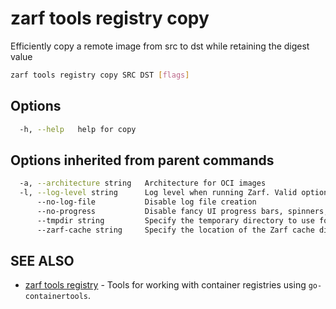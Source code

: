 # zarf tools registry copy

Efficiently copy a remote image from src to dst while retaining the digest value

``` bash
zarf tools registry copy SRC DST [flags]
```

## Options

``` bash
  -h, --help   help for copy
```

## Options inherited from parent commands

``` bash
  -a, --architecture string   Architecture for OCI images
  -l, --log-level string      Log level when running Zarf. Valid options are: warn, info, debug, trace (default "info")
      --no-log-file           Disable log file creation
      --no-progress           Disable fancy UI progress bars, spinners, logos, etc
      --tmpdir string         Specify the temporary directory to use for intermediate files
      --zarf-cache string     Specify the location of the Zarf cache directory (default "~/.zarf-cache")
```

## SEE ALSO

* [zarf tools registry](zarf_tools_registry.md) - Tools for working with container registries using `go-containertools`.
